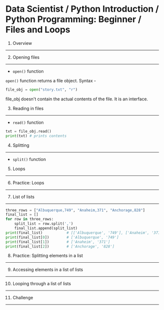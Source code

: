 Data Scientist / Python Introduction / Python Programming: Beginner / Files and Loops
=====================================================================================

1. Overview
-----------

2. Opening files
----------------
- `open()` function

`open()` function returns a file object. Syntax -

```python
file_obj = open("story.txt", "r")
```

file_obj doesn't contain the actual contents of the file. It is an interface.

3. Reading in files
-------------------
- `read()` function

```python
txt = file_obj.read()
print(txt) # prints contents
```

4. Splitting
------------
- `split()` function

5. Loops
--------

6. Practice: Loops
------------------

7. List of lists
----------------

```python
three_rows = ["Albuquerque,749", "Anaheim,371", "Anchorage,828"]
final_list = []
for row in three_rows:
    split_list = row.split(',')
    final_list.append(split_list)
print(final_list)           # [['Albuquerque', '749'], ['Anaheim', '371'], ['Anchorage', '828']]
print(final_list[0])        # ['Albuquerque', '749']
print(final_list[1])        # ['Anaheim', '371']
print(final_list[2])        # ['Anchorage', '828']
```

8. Practice: Splitting elements in a list
-----------------------------------------

9. Accessing elements in a list of lists
----------------------------------------

10. Looping through a list of lists
-----------------------------------

11. Challenge
-------------
